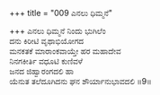 +++
title = "009 ಎನಲು ಧಿಮ್ಮನೆ"

+++
ಎನಲು ಧಿಮ್ಮನೆ ನಿಂದು ಭುಗಿಲೆಂ  
ದನು ಕಿರೀಟಿ ವೃಥಾಭಿಯೋಗದ  
ಮನಕತಕೆ ಮಾರಾಂಕವಾಯ್ತೇ ಹರ ಮಹಾದೇವ  
ನಿನಗಕೀರ್ತಿ ವಧೂಟಿ ಕುಣಿವಳೆ  
ಜನದ ಜಿಹ್ವಾರಂಗದಲಿ ಹಾ  
ಯೆನುತ ತಲೆದೂಗಿದನು ಘನ ಶೌರ್ಯಾನುಭಾವದಲಿ     ॥9॥